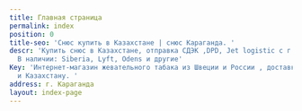 ```yaml
---
title: Главная страница
permalink: index
position: 0
title-seo: 'Снюс купить в Казахстане | снюс Караганда. '
descr: 'Купить снюс в Казахстане, отправка СДЭК ,DPD, Jet logistic с г. Караганда.
  В наличии: Siberia, Lyft, Odens и другие'
Key: 'Интернет-магазин жевательного табака из Швеции и России , доставка по России
  и Казахстану. '
address: г. Караганда
layout: index-page
---
```


